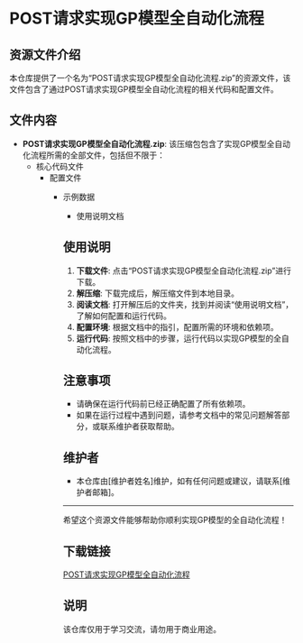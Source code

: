 # POST请求实现GP模型全自动化流程

## 资源文件介绍

本仓库提供了一个名为“POST请求实现GP模型全自动化流程.zip”的资源文件，该文件包含了通过POST请求实现GP模型全自动化流程的相关代码和配置文件。

## 文件内容

- **POST请求实现GP模型全自动化流程.zip**: 该压缩包包含了实现GP模型全自动化流程所需的全部文件，包括但不限于：
  - 核心代码文件
    - 配置文件
      - 示例数据
        - 使用说明文档

        ## 使用说明

        1. **下载文件**: 点击“POST请求实现GP模型全自动化流程.zip”进行下载。
        2. **解压缩**: 下载完成后，解压缩文件到本地目录。
        3. **阅读文档**: 打开解压后的文件夹，找到并阅读“使用说明文档”，了解如何配置和运行代码。
        4. **配置环境**: 根据文档中的指引，配置所需的环境和依赖项。
        5. **运行代码**: 按照文档中的步骤，运行代码以实现GP模型的全自动化流程。

        ## 注意事项

        - 请确保在运行代码前已经正确配置了所有依赖项。
        - 如果在运行过程中遇到问题，请参考文档中的常见问题解答部分，或联系维护者获取帮助。

        ## 维护者

        - 本仓库由[维护者姓名]维护，如有任何问题或建议，请联系[维护者邮箱]。

        ---

        希望这个资源文件能够帮助你顺利实现GP模型的全自动化流程！

        ## 下载链接
        [POST请求实现GP模型全自动化流程](https://pan.quark.cn/s/8a472809abbc)

        ## 说明

        该仓库仅用于学习交流，请勿用于商业用途。
